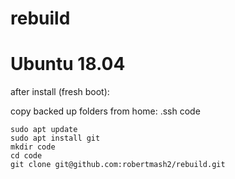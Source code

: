 # rebuild

# Ubuntu 18.04
after install (fresh boot):

copy backed up folders from home:
.ssh
code


```
sudo apt update
sudo apt install git
mkdir code
cd code
git clone git@github.com:robertmash2/rebuild.git

```
